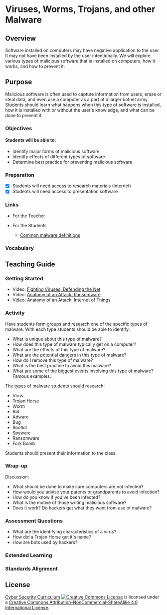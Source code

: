 # Viruses, Worms, Trojans, and other Malware

## Overview
Software installed on computers may have negative application to the user. It may not have been installed by the user intentionally.  We will explore various types of malicious software that is installed on computers, how it works, and how to prevent it.

## Purpose
Malicious software is often used to capture information from users, erase or steal data, and even use a computer as a part of a larger botnet army. Students should learn what happens when this type of software is installed, how it is installed with or without the user's knowledge, and what can be done to prevent it.


### Objectives
#### Students will be able to:
- Identify major forms of malicious software
- Identify effects of different types of software
- Determine best practice for preventing malicious software

### Preparation
- [x] Students will need access to research materials (internet)
- [x] Students will need access to presentation software

### Links
- For the Teacher

- For the Students
	- [Common malware definitions](https://www.veracode.com/blog/2012/10/common-malware-types-cybersecurity-101)

### Vocabulary

## Teaching Guide
### Getting Started
- Video: [Fighting Viruses, Defending the Net](https://www.ted.com/talks/mikko_hypponen_fighting_viruses_defending_the_net)
- Video: [Anatomy of an Attack: Ransomware](https://www.youtube.com/watch?v=4gR562GW7TI)
- Video: [Anatomy of an Attack: Internet of Things](https://www.youtube.com/watch?v=GvLnb4YQHh0)

### Activity
Have students form groups and research one of the specific types of malware.  With each type students should be able to identify:
- What is unique about this type of malware?
- How does this type of malware typically get on a computer?
- What are the effects of this type of malware?
- What are the potential dangers in this type of malware?
- How do I remove this type of malware?
- What is the best practice to avoid this malware?
- What are some of the biggest events involving this type of malware? Famous examples.

The types of malware students should research:
- Virus
- Trojan Horse
- Worm
- Bot
- Adware
- Bug
- Rootkit
- Spyware
- Ransomware
- Fork Bomb

Students should present their information to the class.

### Wrap-up
Discussion:
- What should be done to make sure computers are not infected?
- How would you advise your parents or grandparents to avoid infection?
- How do you know if you've been infected?
- What is the motive of those writing malicious software?
- Does it work? Do hackers get what they want from use of malware?

### Assessment Questions
- What are the identifying characteristics of a virus?
- How did a Trojan Horse get it's name?
- How are bots used by hackers?

### Extended Learning

### Standards Alignment

## License
[Cyber Security Curriculum](https://github.com/DerekBabb/CyberSecurity) <a rel="license" href="http://creativecommons.org/licenses/by-nc-sa/4.0/"><img alt="Creative Commons License" style="border-width:0" src="https://i.creativecommons.org/l/by-nc-sa/4.0/88x31.png" /></a> is licensed under a <a rel="license" href="http://creativecommons.org/licenses/by-nc-sa/4.0/">Creative Commons Attribution-NonCommercial-ShareAlike 4.0 International License</a>.
